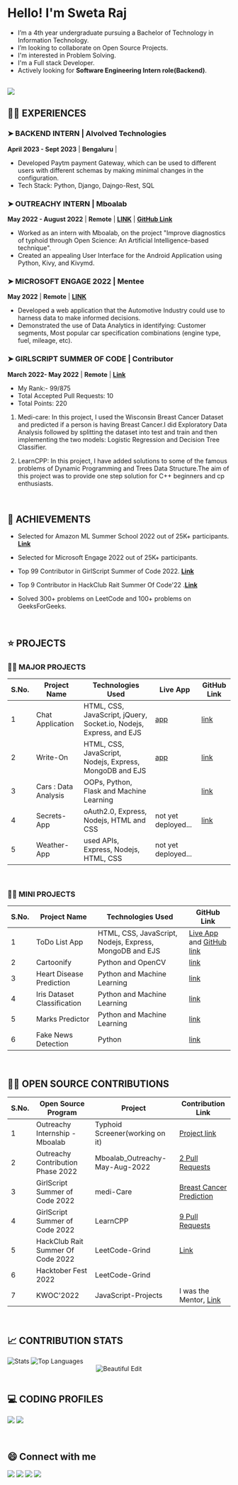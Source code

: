 <!--------------------------------------------------------------------------ABOUT-------------------------------------------------------------------------------->
<h1 align="left">Hello! I'm Sweta Raj </h1> 

- I’m  a 4th year undergraduate pursuing a Bachelor of Technology in Information Technology.
- I’m looking to collaborate on Open Source Projects.
- I'm interested in Problem Solving.
- I'm a Full stack Developer.
- Actively looking for **Software Engineering Intern role(Backend)**.

 <br>
 <img src="https://komarev.com/ghpvc/?username=Sweta-Raj31&color=blue" />


 <br>

<!------------------------------------------------------------------------EXPERIENCE-------------------------------------------------------------------------------->

## 👩‍💻 EXPERIENCES

### ➤ BACKEND INTERN | AIvolved Technologies 
**April 2023 - Sept 2023** | **Bengaluru** | 
- Developed Paytm payment Gateway, which can be used to different users with different schemas by making minimal changes in the configuration.
- Tech Stack: Python, Django, Dajngo-Rest, SQL

### ➤ OUTREACHY INTERN | Mboalab 
**May 2022 - August 2022** | **Remote** | [**LINK**](https://drive.google.com/file/d/16sPNQoffTnmXtGpTpw6AOEdSgzKp8_ui/view) | [**GitHub Link**](https://github.com/nataliyah123/TYPHOID_SCREENER/tree/master)
- Worked as an intern with Mboalab, on the project "Improve diagnostics of typhoid through Open Science: An Artificial Intelligence-based technique".
- Created an appealing User Interface for the Android Application using Python, Kivy, and Kivymd.

### ➤ MICROSOFT ENGAGE 2022 | Mentee
**May 2022** | **Remote** | [**LINK**](https://github.com/Shweta2024/cars-engage-2022)
- Developed a web application that the Automotive Industry could use to harness data to make informed decisions.
- Demonstrated the use of Data Analytics in identifying: Customer segments, Most popular car specification combinations (engine type, fuel, mileage, etc).

### ➤ GIRLSCRIPT SUMMER OF CODE | Contributor
**March 2022- May 2022** | **Remote** | [**Link**](https://drive.google.com/file/d/1L-vgukRAtF-hl2SRc9lUBDNZep5X5m0y/view)
- My Rank:- 99/875 
- Total Accepted Pull Requests: 10
- Total Points: 220

1. Medi-care: In this project, I used the Wisconsin Breast Cancer Dataset and predicted if a person is having Breast Cancer.I did Exploratory Data Analysis followed by splitting the dataset into test and train and then implementing the two models: Logistic Regression and Decision Tree Classifier. 

2. LearnCPP: In this project, I have added solutions to some of the famous problems of Dynamic Programming and Trees Data Structure.The aim of this project was to provide one step solution for C++ beginners and cp enthusiasts.

 <br>
 
 <!------------------------------------------------------------------------ACHIEVEMENTS----------------------------------------------------------------------------->
 
## 🥇 ACHIEVEMENTS

- Selected for Amazon ML Summer School 2022 out of 25K+ participants. [**Link**](https://drive.google.com/file/d/12CWX9C2Ayrx5zLA0pUbi7JjYp_JWczwY/view)

- Selected for Microsoft Engage 2022 out of 25K+ participants.

- Top 99 Contributor in GirlScript Summer of Code 2022. [**Link**](https://drive.google.com/file/d/1L-vgukRAtF-hl2SRc9lUBDNZep5X5m0y/view)

- Top 9 Contributor in HackClub Rait Summer Of Code'22 .[**Link**](https://drive.google.com/file/d/11rPrsoCkaZ-lr5Jz7e0VOQlS8mB-io_1/view)

- Solved 300+ problems on LeetCode and 100+ problems on GeeksForGeeks.

 <br> 
 
 <!-------------------------------------------------------------------------PROJECTS-------------------------------------------------------------------------------->
 
## ⭐ PROJECTS

### 👩‍💻 MAJOR PROJECTS

|S.No.|Project Name|Technologies Used | Live App | GitHub Link |
|--------|----|----|----| ---- |
| 1 | Chat Application | HTML, CSS, JavaScript, jQuery, Socket.io, Nodejs, Express, and EJS | [app](https://chatapp-b8jx.onrender.com/) | [link](https://github.com/Shweta2024/Chat-Application) |
| 2 | Write-On | HTML, CSS, JavaScript, Nodejs, Express, MongoDB and EJS | [app](https://write-on.onrender.com/) | [link](https://github.com/Shweta2024/Write-On) | 
| 3 | Cars : Data Analysis | OOPs, Python, Flask and Machine Learning  |  | [link](https://github.com/Shweta2024/cars-engage-2022) | 
| 4 | Secrets-App | oAuth2.0, Express, Nodejs, HTML and CSS | not yet deployed...  | [link](https://github.com/Shweta2024/Secrets-App)|
| 5 | Weather-App | used APIs, Express, Nodejs, HTML, CSS | not yet deployed... |   |

<br>

### 👩‍💻 MINI PROJECTS

|S.No.|Project Name|Technologies Used | GitHub Link |
|--------|----|----|----|
| 1|ToDo List App| HTML, CSS, JavaScript, Nodejs, Express, MongoDB and EJS| [Live App](https://todo-list-j8sm.onrender.com/) and [GitHub link](https://github.com/Shweta2024/ToDo-List)|
| 2 | Cartoonify | Python and OpenCV | [link](https://github.com/Shweta2024/Cartoonify-Image-Using-OpenCV) |
| 3 | Heart Disease Prediction | Python and Machine Learning |  [link](https://github.com/Shweta2024/HEART-DISEASE-PREDICTION-) |
| 4 | Iris Dataset Classification | Python and Machine Learning   | [link](https://github.com/Shweta2024/IRIS-DATASET-CLASSIFICATION) |
| 5 | Marks Predictor |Python and Machine Learning |  [link](https://github.com/Shweta2024/The-Sparks-Foundation-Tasks/blob/main/Task-1_Prediction_using_Supervised_ML.ipynb) |
| 6 | Fake News Detection | Python |  [link](https://github.com/Shweta2024/FAKE_NEWS_DETECTION) |

 <br>
 
 <!----------------------------------------------------OPEN SOURCE CONTRIBUTIONS------------------------------------------------------------------------------->
 
## 👩‍💻 OPEN SOURCE CONTRIBUTIONS

|S.No.|Open Source Program | Project |  Contribution Link|
|--------|----|----|----|
| 1 | Outreachy Internship - Mboalab | Typhoid Screener(working on it) | [Project link](https://github.com/nataliyah123/TYPHOID_SCREENER/tree/master) |
| 2 | Outreachy Contribution Phase 2022 | Mboalab_Outreachy-May-Aug-2022 | [2 Pull Requests](https://github.com/Mboalab/Mboalab_Outreachy-May-Aug-2022/tree/main/May-August-Contributions/Shweta%20Bhagat) |
| 3 | GirlScript Summer of Code 2022 | medi-Care | [Breast Cancer Prediction](https://github.com/mohit200008/medi-Care/tree/master/BreastCancerPrediction) |
| 4 | GirlScript Summer of Code 2022 | LearnCPP |  [9 Pull Requests](https://github.com/Lakhankumawat/LearnCPP/commits?author=Shweta2024) |
| 5 | HackClub Rait Summer Of Code 2022 | LeetCode-Grind | [Link](https://drive.google.com/file/d/11rPrsoCkaZ-lr5Jz7e0VOQlS8mB-io_1/view) |
| 6 | Hacktober Fest 2022 | LeetCode-Grind | |
| 7 | KWOC'2022 | JavaScript-Projects  | I was the Mentor, [Link](https://github.com/Shweta2024/JavaScript-Projects) |

<br>

<!--------------------------------------------------------------CONTRIBUTION STATS ------------------------------------------------------------------------------>


## 📈 CONTRIBUTION STATS 


 <img alt="Stats" src="https://github-readme-stats.vercel.app/api?username=Sweta-Raj31&show_icons=true&count_private=true&theme=react&hide_border=true&bg_color=0D1117" />
 <img alt="Top Languages" src="https://github-readme-stats.vercel.app/api/top-langs/?username=Sweta-Raj31&langs_count=8&count_private=true&layout=compact&theme=react&hide_border=true&bg_color=0D1117" />
 <div align="center">
<img src="https://github-readme-streak-stats.herokuapp.com/?user=Sweta-Raj31&theme=black-ice&hide_border=true&stroke=0000&background=060A0CD0" alt="Beautiful Edit"/>
</div>

 <br>


<!--------------------------------------------------------------------CODING PROFILES---------------------------------------------------------------------------->


## 💻 CODING PROFILES

<a href="https://leetcode.com/sweta312002/"><img src="https://img.shields.io/badge/leetcode-D14836.svg?style=for-the-badge&logo=leetcode&logoColor=white"></img></a>
<a href="https://auth.geeksforgeeks.org/user/rajsweta558"><img src="https://img.shields.io/badge/geeksforgeeks-%D14836.svg?style=for-the-badge&logo=geeksforgeeks&logoColor=white"></img></a>


<br>

<!--------------------------------------------------------------------------Social Handles----------------------------------------------------------------------->

## 😄 Connect with me 

<a href="https://www.linkedin.com/in/sweta-raj/"><img src="https://img.shields.io/badge/linkedin-%230077B5.svg?style=for-the-badge&logo=linkedin&logoColor=white"></img></a>  <a href="https://twitter.com/SwetaRa88357363"><img src="https://img.shields.io/badge/twitter-%230077B5.svg?style=for-the-badge&logo=twitter&logoColor=white"></img></a>  <a href="rajsweta558@gmail.com"><img src="https://img.shields.io/badge/GMAIL-D14836?style=for-the-badge&logo=gmail&logoColor=white"></img></a> <a href="https://medium.com/@rajsweta558"><img src="https://img.shields.io/badge/Medium-D14836?style=for-the-badge&logo=medium&logoColor=white"></img></a>
